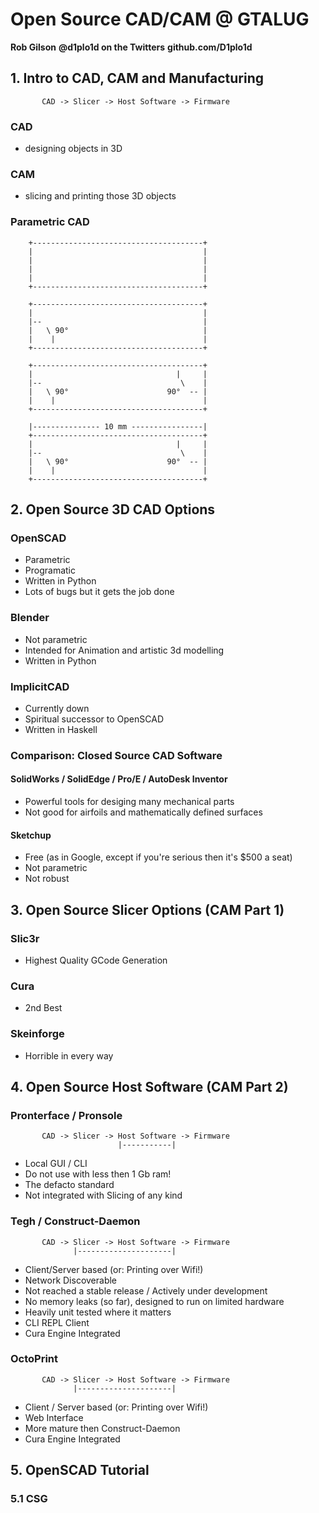 






 

# Open Source CAD/CAM @ GTALUG




**Rob Gilson**
**@d1plo1d on the Twitters**
**github.com/D1plo1d**



















## 1. Intro to CAD, CAM and Manufacturing


           CAD -> Slicer -> Host Software -> Firmware


### CAD

- designing objects in 3D

### CAM

- slicing and printing those 3D objects






















### Parametric CAD


```
    +--------------------------------------+
    |                                      |
    |                                      |
    |                                      |
    |                                      |
    +--------------------------------------+
```

















```
    +--------------------------------------+
    |                                      |
    |--                                    |
    |   \ 90°                              |
    |    |                                 |
    +--------------------------------------+
```

















```
    +--------------------------------------+
    |                                |     |
    |--                               \    |
    |   \ 90°                      90°  -- |
    |    |                                 |
    +--------------------------------------+
```
















```
    |--------------- 10 mm ----------------|
    +--------------------------------------+
    |                                |     |
    |--                               \    |
    |   \ 90°                      90°  -- |
    |    |                                 |
    +--------------------------------------+
```




















## 2. Open Source 3D CAD Options
































### OpenSCAD

- Parametric
- Programatic
- Written in Python
- Lots of bugs but it gets the job done
































### Blender

- Not parametric
- Intended for Animation and artistic 3d modelling
- Written in Python
































### ImplicitCAD
- Currently down
- Spiritual successor to OpenSCAD
- Written in Haskell
































### Comparison: Closed Source CAD Software
































#### SolidWorks / SolidEdge / Pro/E / AutoDesk Inventor

- Powerful tools for desiging many mechanical parts
- Not good for airfoils and mathematically defined surfaces
































#### Sketchup

- Free (as in Google, except if you're serious then it's $500 a seat)
- Not parametric
- Not robust


































## 3. Open Source Slicer Options (CAM Part 1)

### Slic3r

- Highest Quality GCode Generation

### Cura

- 2nd Best

### Skeinforge

- Horrible in every way































## 4. Open Source Host Software (CAM Part 2)































### Pronterface / Pronsole

           CAD -> Slicer -> Host Software -> Firmware
                            |-----------|

- Local GUI / CLI
- Do not use with less then 1 Gb ram!
- The defacto standard
- Not integrated with Slicing of any kind































### Tegh / Construct-Daemon

           CAD -> Slicer -> Host Software -> Firmware
                  |---------------------|

- Client/Server based (or: Printing over Wifi!)
- Network Discoverable
- Not reached a stable release / Actively under development
- No memory leaks (so far), designed to run on limited hardware
- Heavily unit tested where it matters
- CLI REPL Client
- Cura Engine Integrated































### OctoPrint

           CAD -> Slicer -> Host Software -> Firmware
                  |---------------------|

- Client / Server based (or: Printing over Wifi!)
- Web Interface
- More mature then Construct-Daemon
- Cura Engine Integrated
































## 5. OpenSCAD Tutorial

### 5.1 CSG
















